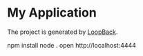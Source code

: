 # My Application

The project is generated by [LoopBack](http://loopback.io).

npm install
node .
open http://localhost:4444